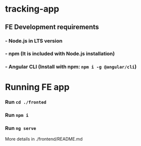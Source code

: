 # tracking-app

## FE Development requirements

### - Node.js in LTS version

### - npm (It is included with Node.js installation)

### - Angular CLI (Install with npm: `npm i -g @angular/cli`)

# Running FE app

### Run `cd ./fronted`

### Run `npm i`

### Run `ng serve`

More details in ./frontend/README.md
